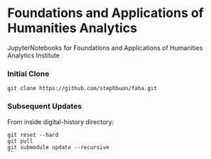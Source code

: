 # Foundations and Applications of Humanities Analytics

JupyterNotebooks for Foundations and Applications of Humanities Analytics Institute


### Initial Clone

`git clone https://github.com/stephbuon/faha.git`

### Subsequent Updates

From inside digital-history directory:

```
git reset --hard
git pull
git submodule update --recursive 
``
